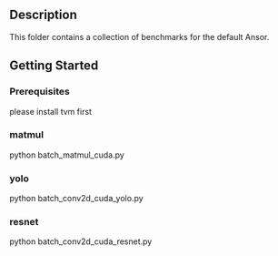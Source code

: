 ## Description

This folder contains a collection of benchmarks for the default Ansor.

## Getting Started

### Prerequisites

please install tvm first

### matmul

python batch_matmul_cuda.py

### yolo

python batch_conv2d_cuda_yolo.py

### resnet

python batch_conv2d_cuda_resnet.py
